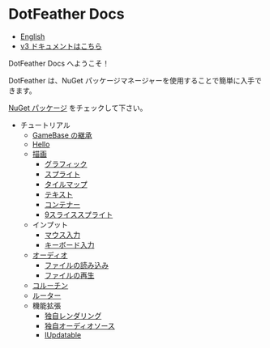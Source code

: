 # DotFeather Docs

- [English](../index.md)
- [v3 ドキュメントはこちら](../../ja/index.md)

DotFeather Docs へようこそ！

DotFeather は、NuGet パッケージマネージャーを使用することで簡単に入手できます。

[NuGet パッケージ](https://www.nuget.org/packages/DotFeather/) をチェックして下さい。

- チュートリアル
	- [GameBase の継承](gamebase.md)
	- [Hello](hello.md)
	- [描画](drawing.md)
		- [グラフィック](drawing/graphic.md)
		- [スプライト](drawing/sprite.md)
		- [タイルマップ](drawing/tilemap.md)
		- [テキスト](drawing/text.md)
		- [コンテナー](drawing/container.md)
		- [9スライススプライト](drawing/9slice.md)
	- インプット
		- [マウス入力](input/mouse.md)
		- [キーボード入力](input/keyboard.md)
	- [オーディオ](audio.md)
		- [ファイルの読み込み](audio/load.md)
		- [ファイルの再生](audio/play.md)
	- [コルーチン](coroutine.md)
	- [ルーター](router.md)
	- 機能拡張
		- [独自レンダリング](plugin/render.md)
		- [独自オーディオソース](plugin/audiosource.md)
		- [IUpdatable](plugin/updatable.md)

<!--
	- 公式プラグイン (執筆中)
		- DotFeather.UI
		- DotFeather.Management
		- DotFeather.UI.Mvvm
-->
